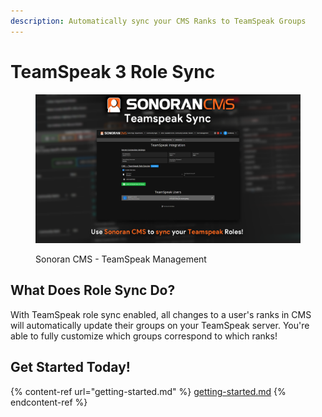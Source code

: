 ```yaml
---
description: Automatically sync your CMS Ranks to TeamSpeak Groups
---
```


# TeamSpeak 3 Role Sync

<figure><img src="../../.gitbook/assets/image (2) (1) (1) (1) (1) (1) (1).png" alt=""><figcaption><p>Sonoran CMS - TeamSpeak Management</p></figcaption></figure>

## What Does Role Sync Do?

With TeamSpeak role sync enabled, all changes to a user's ranks in CMS will automatically update their groups on your TeamSpeak server. You're able to fully customize which groups correspond to which ranks!

## Get Started Today!

{% content-ref url="getting-started.md" %}
[getting-started.md](getting-started.md)
{% endcontent-ref %}
